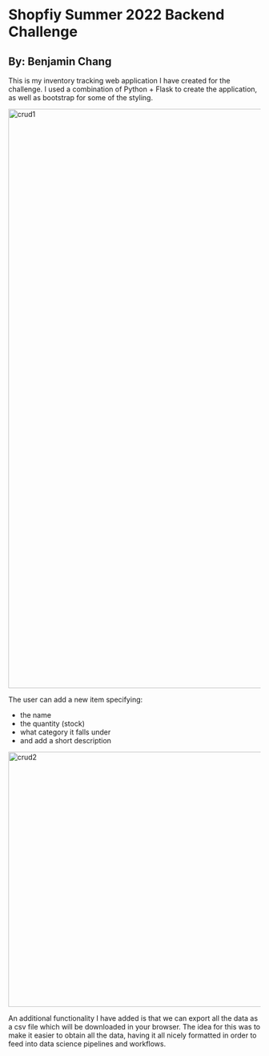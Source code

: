 # Shopfiy Summer 2022 Backend Challenge
## By: Benjamin Chang

This is my inventory tracking web application I have created for the challenge. I used a combination of Python + Flask to create the application, as well as bootstrap 
for some of the styling. 

<img width="1156" alt="crud1" src="https://user-images.githubusercontent.com/57234733/149593329-01b76ba0-971d-4468-92db-27303ae7f532.png">

The user can add a new item specifying:
- the name
- the quantity (stock)
- what category it falls under
- and add a short description

<img width="509" alt="crud2" src="https://user-images.githubusercontent.com/57234733/149593338-47331072-1790-404a-945b-70ca9774a641.png">


An additional functionality I have added is that we can export all the data as a csv file which will be downloaded in your browser. The idea for this was to make it 
easier to obtain all the data, having it all nicely formatted in order to feed into data science pipelines and workflows.

